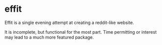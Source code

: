 # effit
Effit is a single evening attempt at creating a reddit-like website. 


It is incomplete, but functional for the most part. Time permitting or
interest may lead to a much more featured package.
